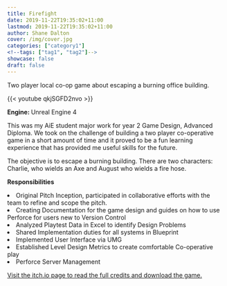 ```yaml
---
title: Firefight 
date: 2019-11-22T19:35:02+11:00
lastmod: 2019-11-22T19:35:02+11:00
author: Shane Dalton
cover: /img/cover.jpg
categories: ["category1"]
<!--tags: ["tag1", "tag2"]-->
showcase: false
draft: false
---
```


Two player local co-op game about escaping a burning office building.
<!--more-->
<!--<h1>TODO VIDEO</h1>
	<h1>TODO SCREENSHOT GALLERY</h1>
	<h1>TODO CHANGE TO itch EMBED</h1>
-->

{{< youtube qkjSGFD2nvo >}}

<b>Engine: </b> Unreal Engine 4


This was my AiE student major work for year 2 Game Design, Advanced Diploma. We took on the challenge of building a two player co-operative game in a short amount of time and it proved to be a fun learning experience that has provided me useful skills for the future. 

The objective is to escape a burning building. There are two characters: Charlie, who wields an Axe and August who wields a fire hose. 

<b>Responsibilities</b>

<li>Original Pitch Inception, participated in collaborative efforts with the team to refine and scope the pitch.</li>
<li>Creating Documentation for the game design and guides on how to use Perforce for users new to Version Control</li>
<li>Analyzed Playtest Data in Excel to identify Design Problems</li>
<li>Shared Implementation duties for all systems in Blueprint</li>
<li>Implemented User Interface via UMG</li>
<li>Established Level Design Metrics to create comfortable Co-operative play</li>
<li>Perforce Server Management</li>


<a href="https://shanemakesgames.itch.io/firefight">Visit the itch.io page to read the full credits and download the game. </a>